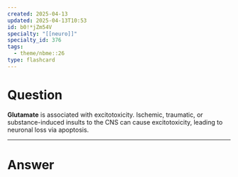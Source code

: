 ```yaml
---
created: 2025-04-13
updated: 2025-04-13T10:53
id: b0!*jZm54V
specialty: "[[neuro]]"
specialty_id: 376
tags:
  - theme/nbme::26
type: flashcard
---
```


# Question
**Glutamate** is associated with excitotoxicity. Ischemic, traumatic, or substance-induced insults to the CNS can cause excitotoxicity, leading to neuronal loss via apoptosis.

---

# Answer
